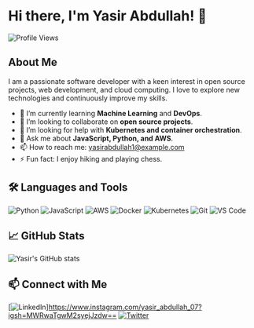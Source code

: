 # Hi there, I'm Yasir Abdullah! 👋

![Profile Views](https://komarev.com/ghpvc/?username=yasirabdullah1&color=blue)

## About Me
I am a passionate software developer with a keen interest in open source projects, web development, and cloud computing. I love to explore new technologies and continuously improve my skills.

- 🌱 I’m currently learning **Machine Learning** and **DevOps**.
- 👯 I’m looking to collaborate on **open source projects**.
- 🤔 I’m looking for help with **Kubernetes and container orchestration**.
- 💬 Ask me about **JavaScript, Python, and AWS**.
- 📫 How to reach me: yasirabdullah1@example.com
- ⚡ Fun fact: I enjoy hiking and playing chess.

## 🛠️ Languages and Tools
![Python](https://img.shields.io/badge/-Python-333?style=flat&logo=python)
![JavaScript](https://img.shields.io/badge/-JavaScript-333?style=flat&logo=javascript)
![AWS](https://img.shields.io/badge/-AWS-333?style=flat&logo=amazon-aws)
![Docker](https://img.shields.io/badge/-Docker-333?style=flat&logo=docker)
![Kubernetes](https://img.shields.io/badge/-Kubernetes-333?style=flat&logo=kubernetes)
![Git](https://img.shields.io/badge/-Git-333?style=flat&logo=git)
![VS Code](https://img.shields.io/badge/-VS%20Code-333?style=flat&logo=visual-studio-code)

## 📈 GitHub Stats
![Yasir's GitHub stats](https://github-readme-stats.vercel.app/api?username=yasirabdullah1&show_icons=true&theme=radical)

## 📫 Connect with Me
[![LinkedIn](https://img.shields.io/badge/-LinkedIn-333?style=flat&logo=linkedin)]https://www.instagram.com/yasir_abdullah_07?igsh=MWRwaTgwM2syejJzdw==
[![Twitter](https://img.shields.io/badge/-Twitter-333?style=flat&logo=twitter)]([https://twitter.com/yasirabdullah1](https://x.com/YasirAb94932710?t=gk4e0tXALhEAdgFG8tkAoA&s=09))
